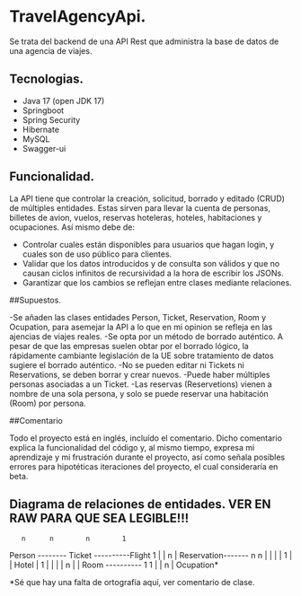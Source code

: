 # TravelAgencyApi.

Se trata del backend de una API Rest que administra la base de datos de una agencia de viajes.

## Tecnologias.
- Java 17 (open JDK 17)
- Springboot
- Spring Security
- Hibernate
- MySQL
- Swagger-ui

## Funcionalidad.

La API tiene que controlar la creación, solicitud, borrado y editado (CRUD) de múltiples entidades. Estas sirven para 
llevar la cuenta de personas, billetes de avion, vuelos, reservas hoteleras, hoteles, habitaciones y ocupaciones.
Así mismo debe de:
- Controlar cuales están disponibles para usuarios que hagan login, y cuales son de uso público para clientes.
- Validar que los datos introducidos y de consulta son válidos y que no causan ciclos infinitos de recursividad
  a la hora de escribir los JSONs.
- Garantizar que los cambios se reflejan entre clases mediante relaciones.

   
##Supuestos.

-Se añaden las clases entidades Person, Ticket, Reservation, Room y Ocupation, para asemejar la API a lo que en mi
 opinion se refleja en las ajencias de viajes reales.
-Se opta por un método de borrado auténtico. A pesar de que las empresas suelen obtar por el borrado lógico, la 
rápidamente cambiante legislación de la UE sobre tratamiento de datos sugiere el borrado auténtico.
-No se pueden editar ni Tickets ni Reservations, se deben borrar y crear nuevos.
-Puede haber múltiples personas asociadas a un Ticket.
-Las reservas (Reservetions) vienen a nombre de una sola persona, y solo se puede reservar una habitación (Room)
 por persona.

##Comentario

Todo el proyecto está en inglés, incluído el comentario. Dicho comentario explica la funcionalidad del código y,
al mismo tiempo, expresa mi aprendizaje y mi frustración durante el proyecto, así como señala posibles errores para
hipotéticas iteraciones del proyecto, el cual consideraría en beta.


## Diagrama de relaciones de entidades. VER EN RAW PARA QUE SEA LEGIBLE!!!

       n      n        n        1
Person -------- Ticket ----------Flight
 1  |
    |
 n  |
Reservation------- n
 n  |             |
    |             |
 1  |             |
  Hotel           |
 1  |             |
    |             |
 n  |             |
   Room ---------- 1
 1  |
    |
 n  |
 Ocupation*

   *Sé que hay una falta de ortografía aquí, ver comentario de clase.





